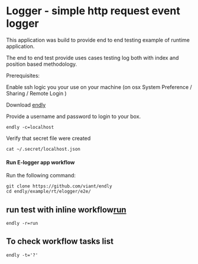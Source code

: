 # Logger - simple http request event logger

This application was build to provide end to end testing example of runtime application.

The end to end test provide uses cases testing log both with index and position based methodology.

Prerequisites:

Enable ssh logic you your use on your machine (on osx System Preference / Sharing / Remote Login )
 
Download [endly](https://github.com/viant/endly/releases/)

Provide a username and password to login to your box.
```text
endly -c=localhost
```
Verify that secret file were created
```text
cat ~/.secret/localhost.json
```


#### Run E-logger app workflow

Run the following command:

```text
git clone https://github.com/viant/endly
cd endly/example/rt/elogger/e2e/
```


## run test with inline workflow[run](e2e/run.yaml)
```text
endly -r=run
```

## To check workflow tasks list
```text
endly -t='?'
```



